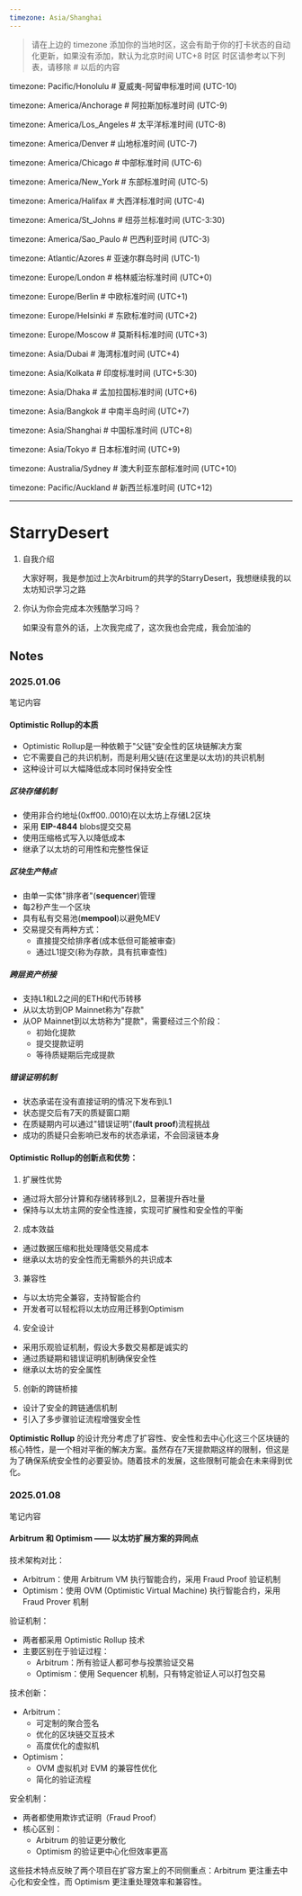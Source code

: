 ```yaml
---
timezone: Asia/Shanghai
---
```


> 请在上边的 timezone 添加你的当地时区，这会有助于你的打卡状态的自动化更新，如果没有添加，默认为北京时间 UTC+8 时区
> 时区请参考以下列表，请移除 # 以后的内容

timezone: Pacific/Honolulu # 夏威夷-阿留申标准时间 (UTC-10)

timezone: America/Anchorage # 阿拉斯加标准时间 (UTC-9)

timezone: America/Los_Angeles # 太平洋标准时间 (UTC-8)

timezone: America/Denver # 山地标准时间 (UTC-7)

timezone: America/Chicago # 中部标准时间 (UTC-6)

timezone: America/New_York # 东部标准时间 (UTC-5)

timezone: America/Halifax # 大西洋标准时间 (UTC-4)

timezone: America/St_Johns # 纽芬兰标准时间 (UTC-3:30)

timezone: America/Sao_Paulo # 巴西利亚时间 (UTC-3)

timezone: Atlantic/Azores # 亚速尔群岛时间 (UTC-1)

timezone: Europe/London # 格林威治标准时间 (UTC+0)

timezone: Europe/Berlin # 中欧标准时间 (UTC+1)

timezone: Europe/Helsinki # 东欧标准时间 (UTC+2)

timezone: Europe/Moscow # 莫斯科标准时间 (UTC+3)

timezone: Asia/Dubai # 海湾标准时间 (UTC+4)

timezone: Asia/Kolkata # 印度标准时间 (UTC+5:30)

timezone: Asia/Dhaka # 孟加拉国标准时间 (UTC+6)

timezone: Asia/Bangkok # 中南半岛时间 (UTC+7)

timezone: Asia/Shanghai # 中国标准时间 (UTC+8)

timezone: Asia/Tokyo # 日本标准时间 (UTC+9)

timezone: Australia/Sydney # 澳大利亚东部标准时间 (UTC+10)

timezone: Pacific/Auckland # 新西兰标准时间 (UTC+12)

---

# StarryDesert

1. 自我介绍

   大家好啊，我是参加过上次Arbitrum的共学的StarryDesert，我想继续我的以太坊知识学习之路

2. 你认为你会完成本次残酷学习吗？

   如果没有意外的话，上次我完成了，这次我也会完成，我会加油的

## Notes

<!-- Content_START -->

### 2025.01.06

笔记内容

#### Optimistic Rollup的本质

- Optimistic Rollup是一种依赖于"父链"安全性的区块链解决方案
- 它不需要自己的共识机制，而是利用父链(在这里是以太坊)的共识机制
- 这种设计可以大幅降低成本同时保持安全性

##### 区块存储机制

- 使用非合约地址(0xff00..0010)在以太坊上存储L2区块
- 采用 **EIP-4844** blobs提交交易
- 使用压缩格式写入以降低成本
- 继承了以太坊的可用性和完整性保证

##### 区块生产特点

- 由单一实体"排序者"(**sequencer**)管理
- 每2秒产生一个区块
- 具有私有交易池(**mempool**)以避免MEV
- 交易提交有两种方式：
  * 直接提交给排序者(成本低但可能被审查)
  * 通过L1提交(称为存款，具有抗审查性)

##### 跨层资产桥接

- 支持L1和L2之间的ETH和代币转移
- 从以太坊到OP Mainnet称为"存款"
- 从OP Mainnet到以太坊称为"提款"，需要经过三个阶段：
  * 初始化提款
  * 提交提款证明
  * 等待质疑期后完成提款

##### 错误证明机制

- 状态承诺在没有直接证明的情况下发布到L1
- 状态提交后有7天的质疑窗口期
- 在质疑期内可以通过"错误证明"(**fault proof**)流程挑战
- 成功的质疑只会影响已发布的状态承诺，不会回滚链本身

#### Optimistic Rollup的创新点和优势：

1. 扩展性优势
- 通过将大部分计算和存储转移到L2，显著提升吞吐量
- 保持与以太坊主网的安全性连接，实现可扩展性和安全性的平衡

2. 成本效益
- 通过数据压缩和批处理降低交易成本
- 继承以太坊的安全性而无需额外的共识成本

3. 兼容性
- 与以太坊完全兼容，支持智能合约
- 开发者可以轻松将以太坊应用迁移到Optimism

4. 安全设计
- 采用乐观验证机制，假设大多数交易都是诚实的
- 通过质疑期和错误证明机制确保安全性
- 继承以太坊的安全属性

5. 创新的跨链桥接
- 设计了安全的跨链通信机制
- 引入了多步骤验证流程增强安全性

**Optimistic Rollup** 的设计充分考虑了扩容性、安全性和去中心化这三个区块链的核心特性，是一个相对平衡的解决方案。虽然存在7天提款期这样的限制，但这是为了确保系统安全性的必要妥协。随着技术的发展，这些限制可能会在未来得到优化。



### 2025.01.08

笔记内容

#### Arbitrum 和 Optimism —— 以太坊扩展方案的异同点

技术架构对比：

- Arbitrum：使用 Arbitrum VM 执行智能合约，采用 Fraud Proof 验证机制
- Optimism：使用 OVM (Optimistic Virtual Machine) 执行智能合约，采用 Fraud Prover 机制

验证机制：

- 两者都采用 Optimistic Rollup 技术
- 主要区别在于验证过程：
  - Arbitrum：所有验证人都可参与投票验证交易
  - Optimism：使用 Sequencer 机制，只有特定验证人可以打包交易

技术创新：

- Arbitrum：
  - 可定制的聚合签名
  - 优化的区块链交互技术
  - 高度优化的虚拟机
- Optimism：
  - OVM 虚拟机对 EVM 的兼容性优化
  - 简化的验证流程

安全机制：

- 两者都使用欺诈式证明（Fraud Proof）
- 核心区别：
  - Arbitrum 的验证更分散化
  - Optimism 的验证更中心化但效率更高

这些技术特点反映了两个项目在扩容方案上的不同侧重点：Arbitrum 更注重去中心化和安全性，而 Optimism 更注重处理效率和兼容性。



<!-- Content_END -->
